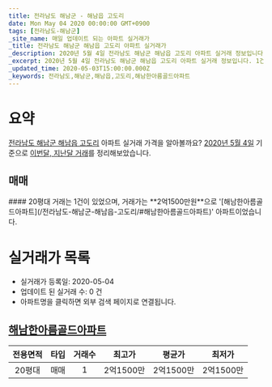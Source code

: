 ```yaml
---
title: 전라남도 해남군 - 해남읍 고도리
date: Mon May 04 2020 00:00:00 GMT+0900
tags: [전라남도-해남군]
_site_name: 매일 업데이트 되는 아파트 실거래가
_title: 전라남도 해남군 해남읍 고도리 아파트 실거래가
_description: 2020년 5월 4일 전라남도 해남군 해남읍 고도리 아파트 실거래 정보입니다. 1건 아파트 정보가 있습니다.
_excerpt: 2020년 5월 4일 전라남도 해남군 해남읍 고도리 아파트 실거래 정보입니다. 1건 아파트 정보가 있습니다.
_updated_time: 2020-05-03T15:00:00.000Z
_keywords: 전라남도,해남군,해남읍,고도리,해남한아름골드아파트
---
```





# 요약
<ins>전라남도 해남군 해남읍 고도리</ins> 아파트 실거래 가격을 알아볼까요? <ins>2020년 5월 4일</ins> 기준으로 <ins>이번달, 지난달 거래</ins>를 정리해보았습니다.

## 매매
<div class="container">
<div class="twelve columns" markdown="1">
#### 20평대
거래는 1건이 있었으며, 거래가는 **2억1500만원**으로 '[해남한아름골드아파트](/전라남도-해남군-해남읍-고도리/#해남한아름골드아파트)' 아파트이었습니다.
</div>
</div>



# 실거래가 목록
- 실거래가 등록일: 2020-05-04
- 업데이트 된 실거래 수: 0 건
- 아파트명을 클릭하면 외부 검색 페이지로 연결됩니다.

## [해남한아름골드아파트](#해남한아름골드아파트)

|전용면적|타입|거래수|최고가|평균가|최저가|
|:---:|:---:|:---:|:---:|:---:|:---:|
|20평대|<span class="deal-type-1">매매</span>|1|2억1500만|2억1500만|2억1500만|

<br/>



